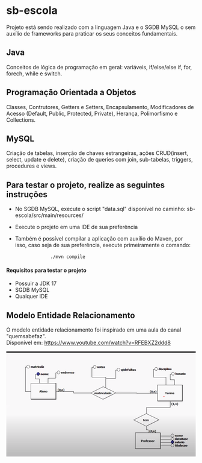 # sb-escola
Projeto está sendo realizado com a linguagem Java e o SGDB MySQL o sem auxílio de frameworks para praticar os seus conceitos fundamentais. 
## Java
Conceitos de lógica de programação em geral: variáveis, if/else/else if, for, forech, while e switch. 
## Programação Orientada a Objetos
Classes, Contrutores, Getters e Setters, Encapsulamento, Modificadores de Acesso (Default, Public, Protected, Private),
Herança, Polimorfismo e Collections.
## MySQL
Criação de tabelas, inserção de chaves estrangeiras, ações CRUD(insert, select, update e delete), criação de queries com join, 
sub-tabelas, triggers, procedures e views.
## Para testar o projeto, realize as seguintes instruções
- No SGDB MySQL, execute o script "data.sql" disponível no caminho: sb-escola/src/main/resources/
- Execute o projeto em uma IDE de sua preferência
- Também é possível compilar a aplicação com auxílio do Maven, por isso, caso seja de sua preferência, execute primeiramente o comando:

                   ./mvn compile

#### Requisitos para testar o projeto

- Possuir a JDK 17
- SGDB MySQL
- Qualquer IDE

## Modelo Entidade Relacionamento

O modelo entidade relacionamento foi inspirado em uma aula do canal "quemsabefaz". <br>
Disponível em: <https://www.youtube.com/watch?v=RFEBXZ2ddd8>

![Modelo entidade realacionamento](images/ModeloEntidadeRelacionamento.png)



